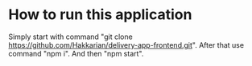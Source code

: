 # How to run this application

Simply start with command "git clone https://github.com/Hakkarian/delivery-app-frontend.git".
After that use command "npm i".
And then "npm start".

